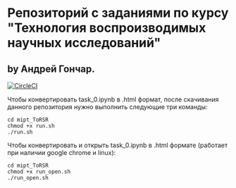 # Репозиторий с заданиями по курсу "Технология воспроизводимых научных исследований"
## by Андрей Гончар.
[![CircleCI](https://circleci.com/gh/ExplosiveJam/mipt_ToRSR.svg?style=svg)](https://circleci.com/gh/ExplosiveJam/mipt_ToRSR)

Чтобы конвертировать task_0.ipynb в .html формат, после скачивания данного репозитория нужно выполнить следующие три команды:
```
cd mipt_ToRSR
chmod +x run.sh
./run.sh
```
Чтобы конвертировать и открыть task_0.ipynb в .html формате (работает при наличии google chrome и linux):
```
cd mipt_ToRSR
chmod +x run_open.sh
./run_open.sh
```
